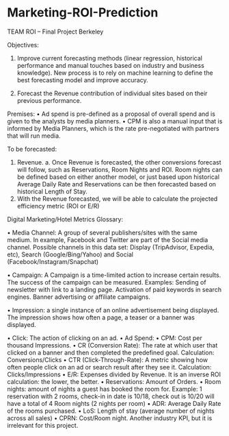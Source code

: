 # Marketing-ROI-Prediction

TEAM ROI – Final Project Berkeley

Objectives:

1)	Improve current forecasting methods (linear regression, historical performance and manual touches based on industry and business knowledge). New process is to rely on machine learning to define the best forecasting model and improve accuracy.

2)	Forecast the Revenue contribution of individual sites based on their previous performance. 

Premises: 
•	Ad spend is pre-defined as a proposal of overall spend and is given to the analysts by media planners.
•	CPM is also a manual input that is informed by Media Planners, which is the rate pre-negotiated with partners that will run media.


To be forecasted:
1)	Revenue.
a.	Once Revenue is forecasted, the other conversions forecast will follow, such as Reservations, Room Nights and ROI. Room nights can be defined based on either another model, or just based upon historical Average Daily Rate and Reservations can be then forecasted based on historical Length of Stay.
2)	With the Revenue forecasted, we will be able to calculate the projected efficiency metric (ROI or E/R)


Digital Marketing/Hotel Metrics Glossary:

•	Media Channel: A group of several publishers/sites with the same medium. In example, Facebook and Twitter are part of the Social media channel. Possible channels in this data set: Display (TripAdvisor, Expedia, etc), Search (Google/Bing/Yahoo) and Social (Facebook/Instagram/Snapchat)

•	Campaign: A Campaign is a time-limited action to increase certain results. The success of the campaign can be measured. Examples: Sending of newsletter with link to a landing page. Activation of paid keywords in search engines. Banner advertising or affiliate campaigns.

•	Impression:  a single instance of an online advertisement being displayed. The impression shows how often a page, a teaser or a banner was displayed.

•	Click: The action of clicking on an ad.
•	Ad Spend:
•	CPM: Cost per thousand Impressions.
•	CR (Conversion Rate): The rate at which user that clicked on a banner and then completed the predefined goal. Calculation: Conversions/Clicks
•	CTR (Click-Through-Rate): A metric showing how often people click on an ad or search result after they see it. Calculation: Clicks/Impressions
•	E/R: Expenses divided by Revenue. It is an inverse ROI calculation: the lower, the better.
•	Reservations: Amount of Orders.
•	Room nights: amount of nights a guest has booked the room for. Example: 1 reservation with 2 rooms, check-in in date is 10/18, check out is 10/20 will have a total of 4 Room nights (2 nights per room)
•	ADR: Average Daily Rate of the rooms purchased.
•	LoS: Length of stay (average number of nights across all sales)
•	CPRN: Cost/Room night. Another industry KPI, but it is irrelevant for this project.


